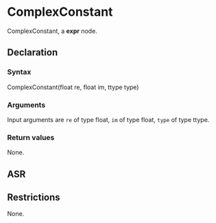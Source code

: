 <!-- This is an automatically generated file. Do not edit it manually. -->

# ComplexConstant

ComplexConstant, a **expr** node.

## Declaration

### Syntax

ComplexConstant(float re, float im, ttype type)

### Arguments
Input arguments are `re` of type float, `im` of type float, `type` of type ttype.

### Return values

None.

## ASR

<!-- Generate ASR using pickle. -->

## Restrictions

<!-- Generated from asr_verify.cpp. -->
None.